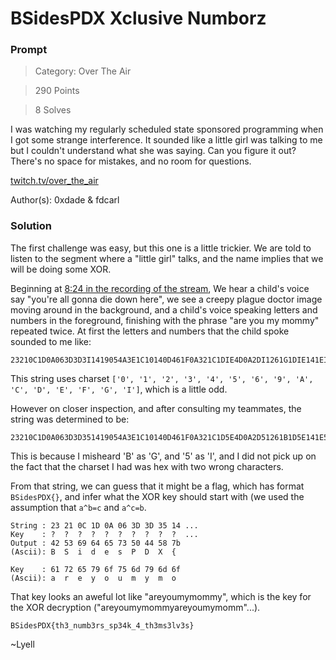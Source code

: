 # BSidesPDX Xclusive Numborz

### Prompt

> Category: Over The Air

> 290 Points

> 8 Solves

I was watching my regularly scheduled state sponsored programming when I got some strange interference. It sounded like a little girl was talking to me but I couldn't understand what she was saying. Can you figure it out? There's no space for mistakes, and no room for questions.

[twitch.tv/over_the_air](https://twitch.tv/over_the_air)

Author(s): 0xdade & fdcarl

### Solution

The first challenge was easy, but this one is a little trickier. We are told to listen to the segment where a "little girl" talks, and the name implies that we will be doing some XOR.

Beginning at [8:24 in the recording of the stream](https://youtu.be/_QgPMyRBBKM?t=504), We hear a child's voice say "you're all gonna die down here", we see a creepy plague doctor image moving around in the background, and a child's voice speaking letters and numbers in the foreground, finishing with the phrase "are you my mommy" repeated twice. At first the letters and numbers that the child spoke sounded to me like:

```
23210C1D0A063D3D3I1419054A3E1C10140D461F0A321C1DIE4D0A2DI1261G1DIE141EIC011G4A120F
```

This string uses charset `['0', '1', '2', '3', '4', '5', '6', '9', 'A', 'C', 'D', 'E', 'F', 'G', 'I']`, which is a little odd.

However on closer inspection, and after consulting my teammates, the string was determined to be:

```
23210C1D0A063D3D351419054A3E1C10140D461F0A321C1D5E4D0A2D51261B1D5E141E5C011B4A120F
```

This is because I misheard 'B' as 'G', and '5' as 'I', and I did not pick up on the fact that the charset I had was hex with two wrong characters. 

From that string, we can guess that it might be a flag, which has format `BSidesPDX{}`, and infer what the XOR key should start with (we used the assumption that `a^b=c` and `a^c=b`.

```
String : 23 21 0C 1D 0A 06 3D 3D 35 14 ... 
Key    : ?  ?  ?  ?  ?  ?  ?  ?  ?  ?  ...
Output : 42 53 69 64 65 73 50 44 58 7b 
(Ascii): B  S  i  d  e  s  P  D  X  {

Key    : 61 72 65 79 6f 75 6d 79 6d 6f
(Ascii): a  r  e  y  o  u  m  y  m  o
```

That key looks an aweful lot like "areyoumymommy", which is the key for the XOR decryption ("areyoumymommyareyoumymomm"...).

```
BSidesPDX{th3_numb3rs_sp34k_4_th3ms3lv3s}
```

~Lyell